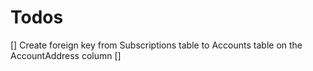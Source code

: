 # Todos

[] Create foreign key from Subscriptions table to Accounts table on the AccountAddress column
[] 